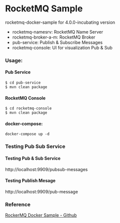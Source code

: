 # RocketMQ Sample
rocketmq-docker-sample for 4.0.0-incubating version

+ rocketmq-namesrv: RocketMQ Name Server
+ rocketmq-broker-a-m: RocketMQ Broker
+ pub-service: Publish & Subscribe Messages
+ rocketmq-console: UI for visualization Pub & Sub

### Usage:

#### Pub Service
```
$ cd pub-service
$ mvn clean package
```

#### RocketMQ Console
```
$ cd rocketmq-console
$ mvn clean package
```

#### docker-compose:
```
docker-compose up -d
```

### Testing Pub Sub Service

#### Testing Pub & Sub Service
http://localhost:9909/pubsub-messages

#### Testing Publish Mesage
http://localhost:9909/pub-message

### Reference
[RockerMQ Docker Sample - Github](https://github.com/jingxizheng/rocketmq-docker-sample)
